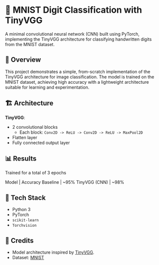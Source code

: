 # 🧠 MNIST Digit Classification with TinyVGG

A minimal convolutional neural network (CNN) built using PyTorch, implementing the TinyVGG architecture for classifying handwritten digits from the MNIST dataset.

## 📌 Overview

This project demonstrates a simple, from-scratch implementation of the TinyVGG architecture for image classification. The model is trained on the MNIST dataset, achieving high accuracy with a lightweight architecture suitable for learning and experimentation.

## 🏗️ Architecture

**TinyVGG**:
- 2 convolutional blocks  
  - Each block: `Conv2D -> ReLU -> Conv2D -> ReLU -> MaxPool2D`
- Flatten layer
- Fully connected output layer

## 📊 Results

Trained for a total of 3 epochs

Model         | Accuracy
Baseline      | ~95%
TinyVGG (CNN) | ~98%

## 🧰 Tech Stack

- Python 3
- PyTorch
- `scikit-learn`
- `Torchvision`

## 📌 Credits

- Model architecture inspired by [TinyVGG](https://learnpytorch.io).
- Dataset: [MNIST](http://yann.lecun.com/exdb/mnist/)
